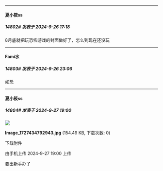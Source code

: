 ﻿
*****

####  夏小筱ss  
##### 14802#       发表于 2024-9-26 17:18

8月底就把玩恐怖游戏的封面做好了，怎么到现在还没玩


*****

####  Fami水  
##### 14803#       发表于 2024-9-26 23:06

如恐


*****

####  夏小筱ss  
##### 14804#       发表于 2024-9-27 19:00

<img src="https://img.saraba1st.com/forum/202409/27/190037gnnius774lzikinn.jpg" referrerpolicy="no-referrer">

<strong>Image_1727434792943.jpg</strong> (154.49 KB, 下载次数: 0)

下载附件

由手机上传
2024-9-27 19:00 上传

要出新手办了

